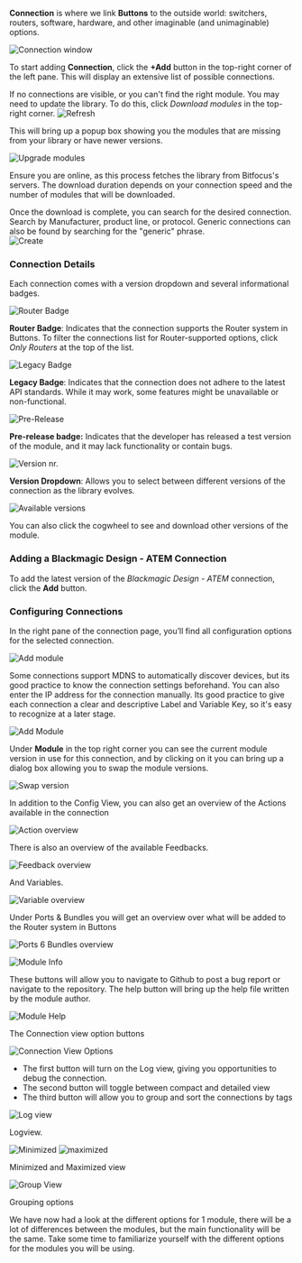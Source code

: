 
**Connection** is where we link **Buttons** to the outside world: switchers, routers, software, hardware, and other imaginable (and unimaginable) options.  

![Connection window](images/connection_1.png)



To start adding **Connection**, click the **+Add** button in the top-right corner of the left pane. This will display an extensive list of possible connections.  

If no connections are visible, or you can't find the right module. You may need to update the library. To do this, click *Download modules* in the top-right corner. 
![Refresh](images/refresh.png)

This will bring up a popup box showing you the modules that are missing from your library or have newer versions.

![Upgrade modules ](images/upgrade_modules.png)

Ensure you are online, as this process fetches the library from Bitfocus's servers. The download duration depends on your connection speed and the number of modules that will be downloaded.

Once the download is complete, you can search for the desired connection. Search by Manufacturer, product line, or protocol. Generic connections can also be found by searching for the "generic" phrase.  
![Create](images/create_1.png)

### Connection Details

Each connection comes with a version dropdown and several informational badges.  

![Router Badge](images/router_badge.png)

**Router Badge**: Indicates that the connection supports the Router system in Buttons. To filter the connections list for Router-supported options, click *Only Routers* at the top of the list.  

![Legacy Badge](images/legacy_badge.png)

**Legacy Badge**: Indicates that the connection does not adhere to the latest API standards. While it may work, some features might be unavailable or non-functional.  

![Pre-Release](images/pre_release.png)

**Pre-release badge:** Indicates that the developer has released a test version of the module, and it may lack functionality or contain bugs.

![Version nr.](images/version_nr.png)

**Version Dropdown**: Allows you to select between different versions of the connection as the library evolves.

![Available versions](images/available_versions.png)

You can also click the cogwheel to see and download other versions of the module. 

### Adding a Blackmagic Design - ATEM Connection

To add the latest version of the *Blackmagic Design - ATEM* connection, click the **Add** button.



### Configuring Connections

In the right pane of the connection page, you’ll find all configuration options for the selected connection. 

![Add module](images/add_module.png)

Some connections support MDNS to automatically discover devices, but its good practice to know the connection settings beforehand. You can also enter the IP address for the connection manually. Its good practice to give each connection a clear and descriptive Label and Variable Key, so it's easy to recognize at a later stage.

![Add Module](images/add_module_2.png)

Under **Module** in the top right corner you can see the current module version in use for this connection, and by clicking on it you can bring up a dialog box allowing you to swap the module versions.

![Swap version](images/swap_version.png)

In addition to the Config View, you can also get an overview of the Actions available in the connection

![Action overview](images/action_overview.png)

There is also an overview of the available Feedbacks. 

![Feedback overview](images/feedback_overview.png)

And Variables.

![Variable overview](images/variable_overview.png)

Under Ports & Bundles you will get an overview over what will be added to the Router system in Buttons 

![Ports 6 Bundles overview](images/ports_and_bundles_overview.png)

![Module Info](images/module_info.png)

These buttons will allow you to navigate to Github to post a bug report or navigate to the repository. The help button will bring up the help file written by the module author.

![Module Help](images/module_help.png)

The Connection view option buttons 

![Connection View Options](images/connection_view_options.png)
  
- The first button will turn on the Log view, giving you opportunities to debug the connection.
- The second button will toggle between compact and detailed view
- The third button will allow you to group and sort the connections by tags

![Log view](images/log_view.png)

Logview.

![Minimized](images/minimized_view.png) ![maximized](images/maximized_view.png)

Minimized and Maximized view

![Group View](images/group_view.png)

Grouping options

We have now had a look at the different options for 1 module, there will be a lot of differences between the modules, but the main functionality will be the same. Take some time to familiarize yourself with the different options for the modules you will be using.

